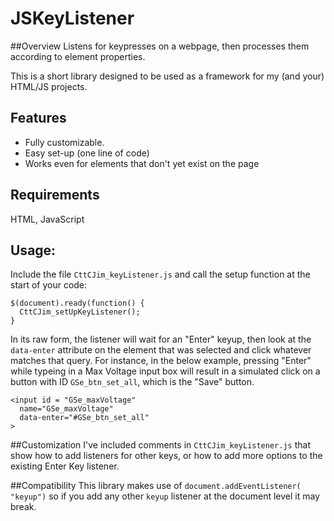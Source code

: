 # JSKeyListener
##Overview
Listens for keypresses on a webpage, then processes them according to element properties.

This is a short library designed to be used as a framework for my (and your) HTML/JS projects.

## Features
- Fully customizable.
- Easy set-up (one line of code)
- Works even for elements that don't yet exist on the page

## Requirements 
HTML, JavaScript

## Usage:
Include the file `CttCJim_keyListener.js` and call the setup function at the start of your code:
```
$(document).ready(function() {
  CttCJim_setUpKeyListener();
}
```

In its raw form, the listener will wait for an "Enter" keyup, then look at the `data-enter` attribute on the element that was selected and click whatever matches that query. For instance, in the below example, pressing "Enter" while typeing in a Max Voltage input box will result in a simulated click on a button with ID `GSe_btn_set_all`, which is the "Save" button.
```
<input id = "GSe_maxVoltage"
  name="GSe_maxVoltage"
  data-enter="#GSe_btn_set_all"
>
```

##Customization
I've included comments in `CttCJim_keyListener.js` that show how to add listeners for other keys, or how to add more options to the existing Enter Key listener.

##Compatibility
This library makes use of `document.addEventListener( "keyup")` so if you add any other `keyup` listener at the document level it may break.
